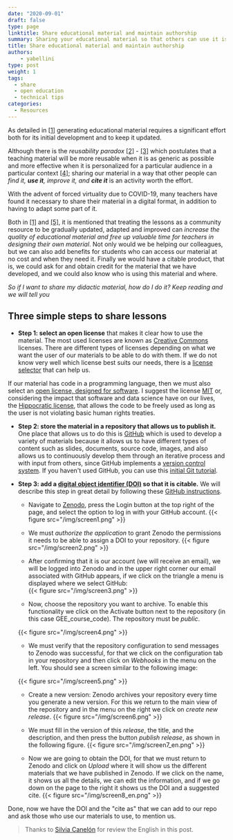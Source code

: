 ```yaml
---
date: "2020-09-01"
draft: false
type: page
linktitle: Share educational material and maintain authorship
summary: Sharing your educational material so that others can use it is a powerful and generous idea. In this post we tell you how to do it while maintaining your authorship.
title: Share educational material and maintain authorship
authors: 
    - yabellini
type: post
weight: 1
tags: 
  - share
  - open education
  - technical tips
categories:
  - Resources
---
```


As detailed in [[1]](https://journals.plos.org/ploscompbiol/article?id=10.1371/journal.pcbi.1005963) generating educational material requires a significant effort both for its initial development and to keep it updated.

Although there is the _reusability paradox_ [[2]](https://opencontent.org/blog/archives/3854) - [[3]](https://opencontent.org/blog/archives/6585) which postulates that a teaching material will be more reusable when it is as generic as possible and more effective when it is personalized for a particular audience in a particular context [[4]](https://third-bit.com/2015/04/22/the-paradox-of-learning-objects.html); sharing our material in a way that other people can _find it, **use it**, improve it, and **cite it**_ is an activity worth the effort.

With the advent of forced virtuality due to COVID-19, many teachers have found it necessary to share their material in a digital format, in addition to having to adapt some part of it.

Both in [[1]](https://journals.plos.org/ploscompbiol/article?id=10.1371/journal.pcbi.1005963) and [[5]](https://journals.plos.org/ploscompbiol/article?id=10.1371/journal.pcbi.1006915#pcbi.1006915.ref009), it is mentioned that treating the lessons as a community resource to be gradually updated, adapted and improved can _increase the quality of educational material and free up valuable time for teachers in designing their own material_. Not only would we be helping our colleagues, but we can also add benefits for students who can access our material at no cost and when they need it. Finally we would have a citable product, that is, we could ask for and obtain credit for the material that we have developed, and we could also know who is using this material and where.

_So if I want to share my didactic material, how do I do it? Keep reading and we will tell you_

## Three simple steps to share lessons

* **Step 1: select an open license** that makes it clear how to use the material. The most used licenses are known as [Creative Commons](http://www.creativecommons.org.ar/licencias.html) licenses.  There are different types of licenses depending on what we want the user of our materials to be able to do with them. If we do not know very well which license best suits our needs, there is a [license selector](https://creativecommons.org/choose/?lang=es_AR) that can help us.

If our material has code in a programming language, then we must also select an [open license, designed for software](https://www.gnu.org/licenses/license-list.html#SoftwareLicenses).  I suggest the license [MIT](https://opensource.org/licenses/MIT) or, considering the impact that software and data science have on our lives, the [Hippocratic license](https://firstdonoharm.dev/), that allows the code to be freely used as long as the user is not violating basic human rights treaties.

* **Step 2: store the material in a repository that allows us to publish it.** One place that allows us to do this is [GitHub](https://github.com/) which is used to develop a variety of materials because it allows us to have different types of content such as slides, documents, source code, images, and also allows us to continuously develop them through an iterative process and with input from others, since GitHub implements a [version control system](https://es.wikipedia.org/wiki/Control_de_versiones). If you haven't used GitHub, you can use this [initial Git tutorial](https://yabellini.netlify.app/es/courses/tallerdegitconr/).

* **Step 3: add a [digital object identifier (DOI)](https://es.wikipedia.org/wiki/Identificador_de_objeto_digital) so that it is citable.** We will describe this step in great detail by following these [GitHub instructions](https://guides.github.com/activities/citable-code/).

    * Navigate to [Zenodo](https://zenodo.org/), press the Login button at the top right of the page, and select the option to log in with your GitHub account.
   {{< figure src="/img/screen1.png" >}}

    * We must _authorize the application_ to grant Zenodo the permissions it needs to be able to assign a DOI to your repository.
    {{< figure src="/img/screen2.png" >}}

    * After confirming that it is our account (we will receive an email), we will be logged into Zenodo and in the upper right corner our email associated with GitHub appears, if we click on the triangle a menu is displayed where we select GitHub:  
    {{< figure src="/img/screen3.png" >}}

    
    * Now, choose the repository you want to archive. To enable this functionality we click on the Activate button next to the repository (in this case GEE_course_code). The repository must be _public_.

    {{< figure src="/img/screen4.png" >}}

    * We must verify that the repository configuration to send messages to Zenodo was successful, for that we click on the configuration tab in your repository and then click on _Webhooks_ in the menu on the left. You should see a screen similar to the following image:

    {{< figure src="/img/screen5.png" >}}

    * Create a new version: Zenodo archives your repository every time you generate a new version. For this we return to the main view of the repository and in the menu on the right we click on _create new release_.
    {{< figure src="/img/screen6.png" >}}
   
    * We must fill in the version of this _release_, the title, and the description, and then press the button _publish release_, as shown in the following figure.
    {{< figure src="/img/screen7_en.png" >}}

    * Now we are going to obtain the DOI, for that we must return to Zenodo and click on _Upload_ where it will show us the different materials that we have published in Zenodo. If we click on the name, it shows us all the details, we can edit the information, and if we go down on the page to the right it shows us the DOI and a suggested cite.
    {{< figure src="/img/screen8_en.png" >}}


Done, now we have the DOI and the "cite as" that we can add to our repo and ask those who use our materials to use, to mention us.

> Thanks to [Silvia Canelón](https://twitter.com/spcanelon) for review the English in this post.
